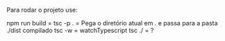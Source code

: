 Para rodar o projeto use:

npm run build = tsc -p . = Pega o diretório atual em . e passa para a pasta ./dist compilado
tsc -w = watchTypescript
tsc ./ = ?